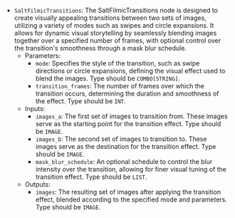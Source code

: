 - `SaltFilmicTransitions`: The SaltFilmicTransitions node is designed to create visually appealing transitions between two sets of images, utilizing a variety of modes such as swipes and circle expansions. It allows for dynamic visual storytelling by seamlessly blending images together over a specified number of frames, with optional control over the transition's smoothness through a mask blur schedule.
    - Parameters:
        - `mode`: Specifies the style of the transition, such as swipe directions or circle expansions, defining the visual effect used to blend the images. Type should be `COMBO[STRING]`.
        - `transition_frames`: The number of frames over which the transition occurs, determining the duration and smoothness of the effect. Type should be `INT`.
    - Inputs:
        - `images_a`: The first set of images to transition from. These images serve as the starting point for the transition effect. Type should be `IMAGE`.
        - `images_b`: The second set of images to transition to. These images serve as the destination for the transition effect. Type should be `IMAGE`.
        - `mask_blur_schedule`: An optional schedule to control the blur intensity over the transition, allowing for finer visual tuning of the transition effect. Type should be `LIST`.
    - Outputs:
        - `images`: The resulting set of images after applying the transition effect, blended according to the specified mode and parameters. Type should be `IMAGE`.

